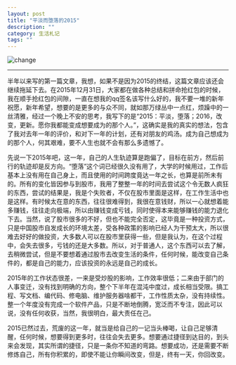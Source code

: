 ```yaml
---
layout: post
title: "平淡而堕落的2015"
description: ""
category: 生活札记
tags: ""
---
```

![change](http://oldmo.github.io/images/2015/change.jpg)
***  


半年以来写的第一篇文章，我想，如果不是因为2015的终结，这篇文章应该还会继续拖延下去。在2015年12月31日，大家都在做各种总结和拼命抢红包的时候，我在顺手抢红包的间隙，一直在想我的qq签名该写什么好的，我不要一堆的新年祝愿，新年希望，想要的是更多的与众不同，就如那万绿丛中一点红，烦躁中的一丝清雅，经过一个晚上不安的思考，我写下的是“2015：平淡，堕落；2016，改变，更新。愿你我都能变成想要成为的那个人。”，这确实是我的真实的想法，包含了我对去年一年的评价，和对下一年的计划，还有对朋友的鸡汤。成为自己想成为的那个人，何其艰难，要不人生也就不会有那么多遗憾了。

先说一下2015年吧，这一年，自己的人生轨迹算是跑偏了，目标在前方，然后前行的轨迹却是反方向。“堕落”这个词已经很久没有用了，大学的时候用过，工作后基本上没有用在自己身上，而且使用的时间跨度竟达一年之长，也算是前所未有的。所有的变化皆因参与到股市，我用了整整一年的时间去尝试这个令无数人疯狂的东西，尝试的结果是，我是个失败者，不仅在股市里面是这样，在工作生活中也是这样。有时候太在意的东西，往往很难得到，我很在意钱财，所以一心就想着能多赚钱，往往走向极端，所以由赚钱变成亏钱，同时使得本来能够赚钱的能力退化下去。当然，说了股市很多的不好，但也不能完全否定，这毕竟是一种投资方式，只是中国股市自发成长的环境太差，受各种政策的影响已经人为干预太大，所以很难去好好的做投资，大多数人可以在股市里获得一些，但是我认为，在这个过程中，会失去很多，亏钱的还是大多数。所以，对于普通人，这个东西可以去了解，去稍微尝试，但是不要想着通过股市去改变生活的条件，任何时候，能改变自己条件的，都是自己的能力，应该投资的永远是自己的成长。

2015年的工作状态很差，一来是受炒股的影响，工作效率很低；二来由于部门的人事变迁，没有找到明确的方向，整个下半年在混沌中度过，成长相当受限。搞工程、写文档、编代码、修电脑、维护服务器啥都干，工作性质太杂，没有持续性。整一个年度没有完成一个软件产品，只是不断地倒腾，宽泛而不专注，因此可以说，没有任何收获，当然，我很明白，最大责任在己。

2015已然过去，荒废的这一年，就当是给自己的一记当头棒喝，让自己足够清醒，任何时候，想要得到更多时，往往会失去更多。想要通过捷径到达目的，到头来会发现，其实所谓的捷径，只是一条你不知道的弯路。想要成功，还是需要不断修炼自己，所有你积累的，即使不能让你瞬间改变，但是，终有一天，你回改变。
